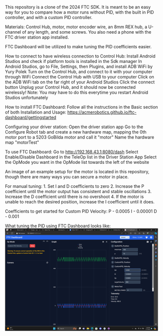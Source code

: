 This repository is a clone of the 2024 FTC SDK. It is meant to be an easy way for you to compare how a motor runs without PID, with the built in PID controller, and with a custom PID controller. 

Materials: Control Hub, motor, motor encoder wire, an 8mm REX hub, a U-channel of any length, and 
some screws. You 
also need a phone with the FTC driver station app installed.

FTC Dashboard will be utilized to make tuning the PID coefficients easier.

How to connect to have wireless connection to Control Hub:
    Install Android Studios and check if platform tools is installed in the Sdk manager
    In Android Studios, go to File, Settings, then Plugins, and install ADB WiFi by Yury Polek
    Turn on the Control Hub, and connect to it with your computer through WiFi
    Connect the Control Hub with USB to your computer
    Click on the ADB WiFi tab on the far right of your Android Studios
    Click the connect button
    Unplug your Control Hub, and it should now be connected wirelessly!
    Note: You may have to do this everytime you restart Android Studios unfortunately

How to install FTC Dashboard:
    Follow all the instructions in the Basic section of both Installation and Usage: https://acmerobotics.github.io/ftc-dashboard/gettingstarted

Configuring your driver station:
    Open the driver station app
    Go to the Configure Robot tab and create a new hardware map, mapping the 0th motor port to a 
5203 GoBilda motor and call it "motor"
    Name the hardware map "motorTest"

To use FTC Dashboard: 
    Go to http://192.168.43.1:8080/dash
    Select Enable/Disable Dashboard in the TeleOp list in the Driver Station App
    Select the OpMode you want in the OpMode list towards the left of the website

An image of an example setup for the motor is located in this repository, though there are many 
ways you can secure a motor in place.

For manual tuning:
    1. Set I and D coefficients to zero
    2. Increase the P coefficient until the motor output has consistent and stable oscillations
    3. Increase the D coefficient until there is no overshoot
    4. If the motor is unable to reach the desired position, increase the I coefficient until it 
does.

Coefficients to get started for Custom PID Velocity:
P - 0.0005
I - 0.00001
D - 0.001

What tuning the PID using FTC Dashboard looks like:   
![PID Tuning](https://github.com/usedgenes/PID-Demo/blob/main/Tuning/Screenshot%20(30).png)
